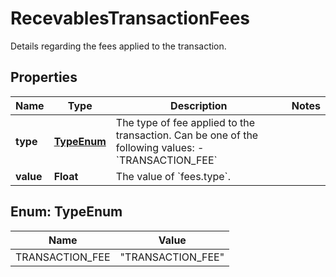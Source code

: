 

# RecevablesTransactionFees

Details regarding the fees applied to the transaction.

## Properties

| Name | Type | Description | Notes |
|------------ | ------------- | ------------- | -------------|
|**type** | [**TypeEnum**](#TypeEnum) | The type of fee applied to the transaction. Can be one of the following values:   - &#x60;TRANSACTION_FEE&#x60; |  |
|**value** | **Float** | The value of &#x60;fees.type&#x60;. |  |



## Enum: TypeEnum

| Name | Value |
|---- | -----|
| TRANSACTION_FEE | &quot;TRANSACTION_FEE&quot; |



